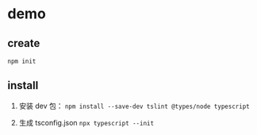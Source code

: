 # demo

## create

`npm init`

## install

1. 安装 dev 包： `npm install --save-dev tslint @types/node typescript`

2. 生成 tsconfig.json `npx typescript --init`

